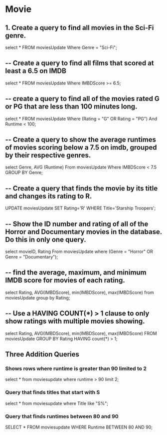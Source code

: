 # Movie

 ## 1. Create a query to find all movies in the Sci-Fi genre.
 select * FROM moviesUpdate
 Where Genre = "Sci-Fi";

## -- Create a query to find all films that scored at least a 6.5 on IMDB
 select * FROM moviesUpdate
 Where IMBDScore >= 6.5;

## -- create a query to find all of the movies rated G or PG that are less than 100 minutes long.
 select * FROM moviesUpdate
 Where (Rating = "G" OR Rating = "PG")
 And Runtime < 100;

## -- Create a query to show the average runtimes of movies scoring below a 7.5 on imdb, grouped by their respective genres.
 select Genre, AVG (Runtime)
  From moviesUpdate
 Where IMBDScore < 7.5
 GROUP BY Genre;

## -- Create a query that finds the movie by its title and changes its rating to R.
 UPDATE moviesUpdate
 SET Rating='R'
 WHERE Title='Starship Troopers';

## -- Show the ID number and rating of all of the Horror and Documentary movies in the database. Do this in only one query.
 select movieID, Rating
 From moviesUpdate
 where (Genre = "Horror" OR Genre = "Documentary");

## -- find the average, maximum, and minimum IMDB score for movies of each rating.
 select Rating, AVG(IMBDScore), min(IMBDScore), max(IMBDScore) 
 from moviesUpdate
 group by Rating;

## --  Use a HAVING COUNT(*) > 1 clause to only show ratings with multiple movies showing.
 select Rating, AVG(IMBDScore), min(IMBDScore), max(IMBDScore) 
 FROM moviesUpdate
 GROUP BY Rating
 HAVING count(*) > 1;

## Three Addition Queries
### Shows rows where runtime is greater than 90 limited to 2
 select *
 from moviesupdate 
 where runtime > 90
 limit 2;

### Query that finds titles that start with S
select *
from moviesupdate 
where Title like "S%";

### Query that finds runtimes between 80 and 90
SELECT *
FROM moviesupdate
WHERE Runtime BETWEEN 80 AND 90;
